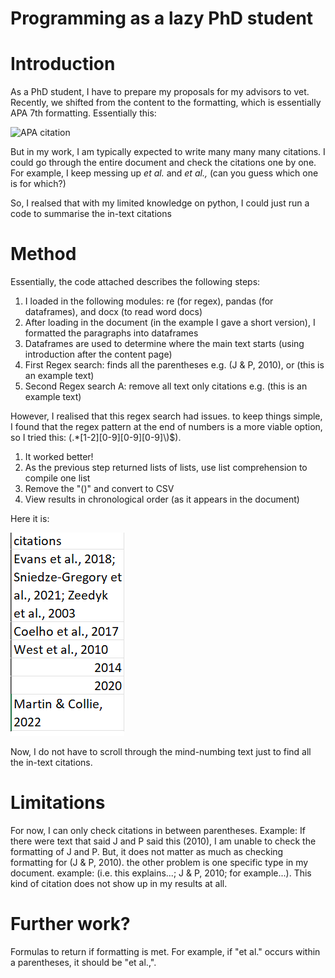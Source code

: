 # Programming as a lazy PhD student

# Introduction
<p>As a PhD student, I have to prepare my proposals for my advisors to vet. Recently, we shifted from the content to the formatting, which is essentially APA 7th formatting. Essentially this: </p>
<img src="https://external-content.duckduckgo.com/iu/?u=https%3A%2F%2Fi.ytimg.com%2Fvi%2FwEnCZZmKDZ4%2Fmaxresdefault.jpg&f=1&nofb=1&ipt=2915ac5dc4d5ae16027bf039f8fdf81f951d16815de8f1866d499fdc007ff9c2&ipo=images" alt="APA citation" width="300" height="200"> 

<p> But in my work, I am typically expected to write many many many citations. I could go through the entire document and check the citations one by one. For example, I keep messing up <i>et al.</i> and <i>et al.,</i> (can you guess which one is for which?) </p>

<p> So, I realsed that with my limited knowledge on python, I could just run a code to summarise the in-text citations </p>

# Method
<p> Essentially, the code attached describes the following steps:</p>
<ol>
  <li> I loaded in the following modules: re (for regex), pandas (for dataframes), and docx (to read word docs)
  <li> After loading in the document (in the example I gave a short version), I formatted the paragraphs into dataframes
  <li> Dataframes are used to determine where the main text starts (using introduction after the content page) 
  <li> First Regex search: finds all the parentheses e.g. (J & P, 2010), or (this is an example text)
  <li> Second Regex search A: remove all text only citations e.g. (this is an example text)
 </ol>
<p> However, I realised that this regex search had issues. to keep things simple, I found that the regex pattern at the end of numbers is a more viable option, so I tried this: (.*[1-2][0-9][0-9][0-9]\)$).
<ol>
  <li> It worked better!
  <li> As the previous step returned lists of lists, use list comprehension to compile one list
  <li> Remove the "()" and convert to CSV
  <li> View results in chronological order (as it appears in the document)
</ol>

<p>Here it is: </p>
<img src = "APAoutput.png">

<p> Now, I do not have to scroll through the mind-numbing text just to find all the in-text citations. </p>


# Limitations
For now, I can only check citations in between parentheses. Example: If there were text that said J and P said this (2010), I am unable to check the formatting of J and P. But, it does not matter as much as checking formatting for (J & P, 2010). 
the other problem is one specific type in my document. example: (i.e. this explains...; J & P, 2010; for example...). This kind of citation does not show up in my results at all. 

# Further work?
Formulas to return if formatting is met. For example, if "et al." occurs within a parentheses, it should be "et al.,". 

